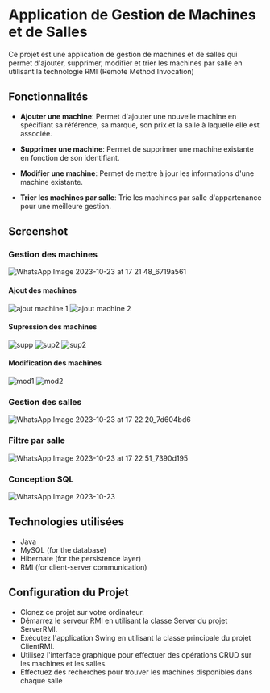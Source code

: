 # Application de Gestion de Machines et de Salles 
Ce projet est une application de gestion de machines et de salles qui permet d'ajouter, supprimer, modifier et trier les machines par salle en utilisant la technologie RMI (Remote Method Invocation)

## Fonctionnalités
- **Ajouter une machine**: Permet d'ajouter une nouvelle machine en spécifiant sa référence, sa marque, son prix et la salle à laquelle elle est associée.

- **Supprimer une machine**: Permet de supprimer une machine existante en fonction de son identifiant.

- **Modifier une machine**: Permet de mettre à jour les informations d'une machine existante.

- **Trier les machines par salle**: Trie les machines par salle d'appartenance pour une meilleure gestion.


## Screenshot

### Gestion des machines
![WhatsApp Image 2023-10-23 at 17 21 48_6719a561](https://github.com/mohamedmabsout/tp-RMI/assets/147514368/60df7504-1b35-44e4-ab88-4fdd4372cfac)
#### Ajout des machines 
![ajout machine 1](https://github.com/mohamedmabsout/tp-RMI/assets/147514368/7bef767b-ebff-4d5d-ad1b-5cd4f7b680af)
![ajout machine 2](https://github.com/mohamedmabsout/tp-RMI/assets/147514368/e7f7d8cf-c946-48d0-b673-c7b770f04dcb)
#### Supression des machines
![supp](https://github.com/mohamedmabsout/tp-RMI/assets/147514368/e2217e98-b0c9-4710-9716-6ec2a2ba7b01)
![sup2](https://github.com/mohamedmabsout/tp-RMI/assets/147514368/7183beff-33cf-436c-83d8-a23a702fae85)
![sup2](https://github.com/mohamedmabsout/tp-RMI/assets/147514368/b3902d40-80c6-4f4d-88d3-415b5aadcbd4)

#### Modification des machines 
![mod1](https://github.com/mohamedmabsout/tp-RMI/assets/147514368/2aedde55-f870-4719-b1b8-b6fca92e1095)
![mod2](https://github.com/mohamedmabsout/tp-RMI/assets/147514368/beb4a13b-e8ef-4ac6-be49-74782147c478)



### Gestion des salles 
![WhatsApp Image 2023-10-23 at 17 22 20_7d604bd6](https://github.com/mohamedmabsout/tp-RMI/assets/147514368/dfd22f2f-9bd7-401b-baa8-cd62245f203f)

### Filtre par salle 
![WhatsApp Image 2023-10-23 at 17 22 51_7390d195](https://github.com/mohamedmabsout/tp-RMI/assets/147514368/ba43a165-f2a4-44da-a241-f781d946eb30)

### Conception SQL
![WhatsApp Image 2023-10-23](https://github.com/mohamedmabsout/tp-RMI/assets/147514368/19b1e4f9-d99c-4840-85e2-e8b8bf10f92b)

## Technologies utilisées
- Java
- MySQL (for the database)
- Hibernate (for the persistence layer)
- RMI (for client-server communication)

## Configuration du Projet
- Clonez ce projet sur votre ordinateur.
- Démarrez le serveur RMI en utilisant la classe Server du projet ServerRMI.
- Exécutez l'application Swing en utilisant la classe principale du projet ClientRMI.
- Utilisez l'interface graphique pour effectuer des opérations CRUD sur les machines et les salles.
- Effectuez des recherches pour trouver les machines disponibles dans chaque salle





